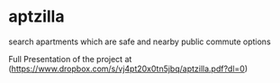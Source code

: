# aptzilla
search apartments which are safe and nearby public commute options

Full Presentation of the project at (https://www.dropbox.com/s/vj4pt20x0tn5jbq/aptzilla.pdf?dl=0) 
